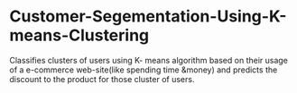 # Customer-Segementation-Using-K-means-Clustering
Classifies clusters of users using K- means algorithm based on their usage of a e-commerce web-site(like spending time &amp;money) and predicts the discount to the  product  for those cluster of users.
